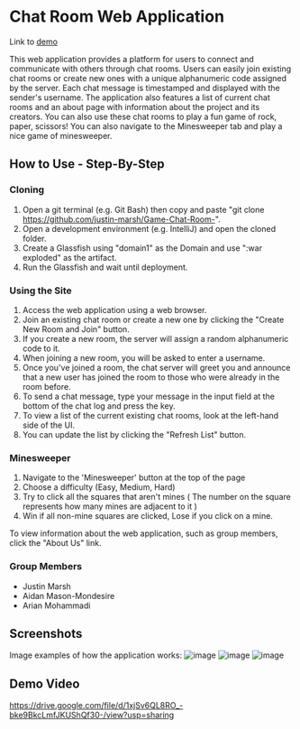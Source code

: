 # Chat Room Web Application

Link to [demo](https://drive.google.com/file/d/1h5MfD8eusGKziP9ePZ2pGGoETdBTEJMY/view?usp=sharing)

This web application provides a platform for users to connect and communicate with others through chat rooms. Users can easily join existing chat rooms or create new ones with a unique alphanumeric code assigned by the server. Each chat message is timestamped and displayed with the sender's username. The application also features a list of current chat rooms and an about page with information about the project and its creators. You can also use these chat rooms to play a fun game of rock, paper, scissors! You can also navigate to the Minesweeper tab and play a nice game of minesweeper.

## How to Use - Step-By-Step

### Cloning
1. Open a git terminal (e.g. Git Bash) then copy and paste "git clone https://github.com/justin-marsh/Game-Chat-Room-".
2. Open a development environment (e.g. IntelliJ) and open the cloned folder.
3. Create a Glassfish using "domain1" as the Domain and use ":war exploded" as the artifact.
4. Run the Glassfish and wait until deployment.

### Using the Site
1. Access the web application using a web browser.
2. Join an existing chat room or create a new one by clicking the "Create New Room and Join" button.
3. If you create a new room, the server will assign a random alphanumeric code to it.
4. When joining a new room, you will be asked to enter a username.
5. Once you've joined a room, the chat server will greet you and announce that a new user has joined the room to those who were already in the room before.
6. To send a chat message, type your message in the input field at the bottom of the chat log and press the <enter> key.
7. To view a list of the current existing chat rooms, look at the left-hand side of the UI.
8. You can update the list by clicking the "Refresh List" button.

### Minesweeper
1. Navigate to the 'Minesweeper' button at the top of the page
2. Choose a difficulty (Easy, Medium, Hard)
3. Try to click all the squares that aren't mines
( The number on the square represents how many mines are adjacent to it )
4. Win if all non-mine squares are clicked, Lose if you click on a mine. 

To view information about the web application, such as group members, click the "About Us" link.

### Group Members

- Justin Marsh 
- Aidan Mason-Mondesire
- Arian Mohammadi


## Screenshots

Image examples of how the application works:
![image](https://user-images.githubusercontent.com/91202499/232339295-82d5a5c8-d621-4199-8d87-fb81d57f3302.png)
![image](https://user-images.githubusercontent.com/91202499/232339322-92a15a63-19f7-4caf-b5d7-037030d064a1.png)
![image](https://user-images.githubusercontent.com/91202499/232339359-e4d8a776-efdf-4817-ae13-a17e0f9da473.png)

## Demo Video

https://drive.google.com/file/d/1xjSv6QL8RO_-bke9BkcLmfJKUShQf30-/view?usp=sharing
